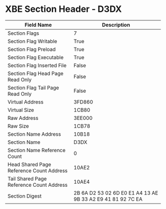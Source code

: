 # XBE Section Header - D3DX

| Field Name | Description |
|---|---|
| Section Flags | 7 |
| Section Flag Writable | True |
| Section Flag Preload | True |
| Section Flag Executable | True |
| Section Flag Inserted File | False |
| Section Flag Head Page Read Only | False |
| Section Flag Tail Page Read Only | False |
| Virtual Address | 3FD860 |
| Virtual Size | 1CB80 |
| Raw Address | 3EE000 |
| Raw Size | 1CB78 |
| Section Name Address | 10B18 |
| Section Name | D3DX |
| Section Name Reference Count | 0 |
| Head Shared Page Reference Count Address | 10AE2 |
| Tail Shared Page Reference Count Address | 10AE4 |
| Section Digest | 2B 6A D2 53 02 6D E0 E1 A4 13 AE 9B 33 A2 E9 41 81 92 7C EA |
